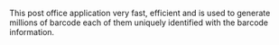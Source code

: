 This post office application very fast, efficient and is used to generate millions of barcode each of them uniquely identified with the barcode information.

